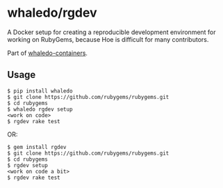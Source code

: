 # whaledo/rgdev

A Docker setup for creating a reproducible development environment for
working on RubyGems, because Hoe is difficult for many contributors.

Part of [whaledo-containers](https://github.com/duckinator/whaledo-containers).

## Usage

    $ pip install whaledo
    $ git clone https://github.com/rubygems/rubygems.git
    $ cd rubygems
    $ whaledo rgdev setup
    <work on code>
    $ rgdev rake test

OR:

    $ gem install rgdev
    $ git clone https://github.com/rubygems/rubygems.git
    $ cd rubygems
    $ rgdev setup
    <work on code a bit>
    $ rgdev rake test

